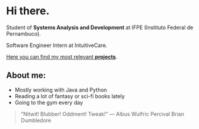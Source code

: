 # Hi there.
Student of **Systems Analysis and Development** at IFPE (Instituto Federal de Pernambuco).

Software Engineer Intern at IntuitiveCare.

[Here you can find my most relevant **projects**](https://github.com/kvsbarbosa/recruiter.md).
## **About me:**
* Mostly working with Java and Python
* Reading a lot of fantasy or sci-fi books lately
* Going to the gym every day
> “Nitwit! Blubber! Oddment! Tweak!”
― Albus Wulfric Percival Brian Dumbledore
